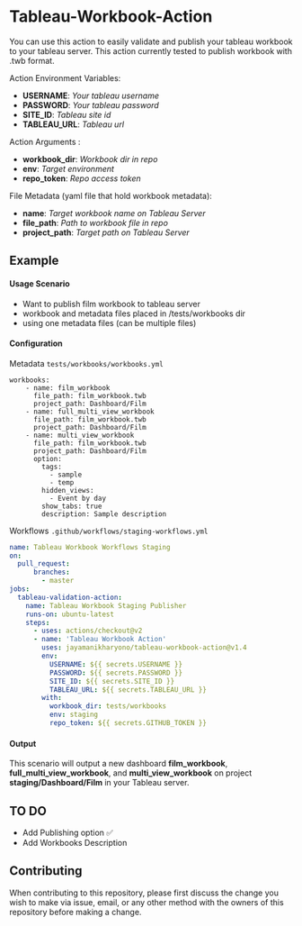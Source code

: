 # Tableau-Workbook-Action

You can use this action to easily validate and publish your tableau workbook to your tableau server. This action currently tested to publish workbook with .twb format.

Action Environment Variables:
- **USERNAME**: *Your tableau username*
- **PASSWORD**: *Your tableau password*
- **SITE_ID**: *Tableau site id*
- **TABLEAU_URL**: *Tableau url*

Action Arguments :
- **workbook_dir**: *Workbook dir in repo*
- **env**: *Target environment*
- **repo_token**: *Repo access token*


File Metadata (yaml file that hold workbook metadata):
- **name**: *Target workbook name on Tableau Server*
- **file_path**: *Path to workbook file in repo*
- **project_path**: *Target path on Tableau Server*

## Example
#### Usage Scenario

- Want to publish film workbook to tableau server
- workbook and metadata files placed in /tests/workbooks dir
- using one metadata files (can be multiple files)



#### Configuration


Metadata `tests/workbooks/workbooks.yml`
```
workbooks:
    - name: film_workbook
      file_path: film_workbook.twb
      project_path: Dashboard/Film
    - name: full_multi_view_workbook
      file_path: film_workbook.twb
      project_path: Dashboard/Film
    - name: multi_view_workbook
      file_path: film_workbook.twb
      project_path: Dashboard/Film
      option:
        tags:
          - sample
          - temp
        hidden_views:
          - Event by day
        show_tabs: true
        description: Sample description
```
Workflows `.github/workflows/staging-workflows.yml`
```yml
name: Tableau Workbook Workflows Staging
on:
  pull_request:
      branches:
        - master
jobs:
  tableau-validation-action:
    name: Tableau Workbook Staging Publisher
    runs-on: ubuntu-latest
    steps:
      - uses: actions/checkout@v2
      - name: 'Tableau Workbook Action' 
        uses: jayamanikharyono/tableau-workbook-action@v1.4
        env:
          USERNAME: ${{ secrets.USERNAME }}
          PASSWORD: ${{ secrets.PASSWORD }}
          SITE_ID: ${{ secrets.SITE_ID }}
          TABLEAU_URL: ${{ secrets.TABLEAU_URL }}
        with:
          workbook_dir: tests/workbooks
          env: staging
          repo_token: ${{ secrets.GITHUB_TOKEN }}

```

#### Output

This scenario will output a new dashboard **film_workbook**, **full_multi_view_workbook**, and **multi_view_workbook** on project **staging/Dashboard/Film** in your Tableau server.


## TO DO
- Add Publishing option ✅
- Add Workbooks Description

## Contributing

When contributing to this repository, please first discuss the change you wish to make via issue, email, or any other method with the owners of this repository before making a change.
